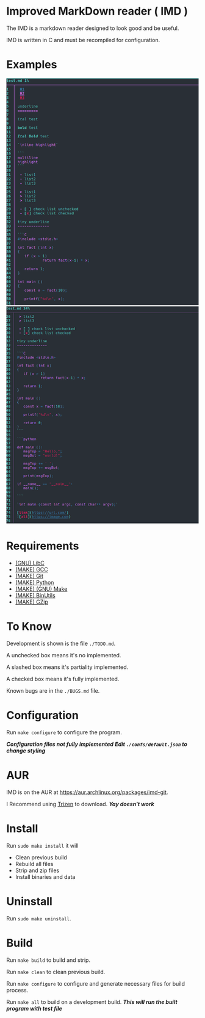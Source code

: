 # Improved MarkDown reader ( IMD )

The IMD is a markdown reader designed to look good and be useful.

IMD is written in C and must be recompiled for configuration.


# Examples

![top](/img/top.png)
![bottom](/img/bottom.png)


# Requirements

- [(GNU) LibC](https://www.gnu.org/software/libc/)
- [(MAKE) GCC](https://gcc.gnu.org/)
- [(MAKE) Git](https://git-scm.com/)
- [(MAKE) Python](https://www.python.org/)
- [(MAKE) (GNU) Make](https://www.gnu.org/software/make/)
- [(MAKE) BinUtils](https://www.gnu.org/software/binutils/)
- [(MAKE) GZip](https://www.gnu.org/software/gzip/)


# To Know

Development is shown is the file `./TODO.md`.

A unchecked box means it's no implemented.

A slashed box means it's partiality implemented.

A checked box means it's fully implemented.


Known bugs are in the `./BUGS.md` file.


# Configuration

Run `make configure` to configure the program.

***Configuration files not fully implemented***
***Edit `./confs/default.json` to change styling***


# AUR

IMD is on the AUR at https://aur.archlinux.org/packages/imd-git.

I Recommend using [Trizen](https://github.com/trizen/trizen) to download. ***Yay doesn't work***


# Install

Run `sudo make install` it will

 - Clean previous build
 - Rebuild all files
 - Strip and zip files
 - Install binaries and data


# Uninstall

Run `sudo make uninstall`.


# Build

Run `make build` to build and strip.

Run `make clean` to clean previous build.

Run `make configure` to configure and generate necessary files for build process.

Run `make all` to build on a development build. ***This will run the built program with test file***

